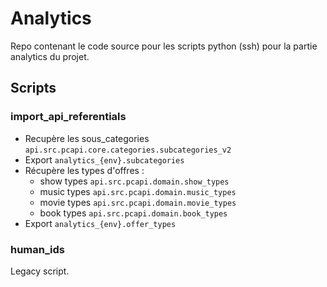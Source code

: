 # Analytics

Repo contenant le code source pour les scripts python (ssh) pour la partie analytics du projet.

## Scripts 

### import_api_referentials

- Recupère les sous_categories `api.src.pcapi.core.categories.subcategories_v2`
- Export `analytics_{env}.subcategories`
- Récupère les types d'offres :
    - show types `api.src.pcapi.domain.show_types`
    - music types `api.src.pcapi.domain.music_types`
    - movie types `api.src.pcapi.domain.movie_types`
    - book types `api.src.pcapi.domain.book_types`
- Export `analytics_{env}.offer_types`


### human_ids

Legacy script.
